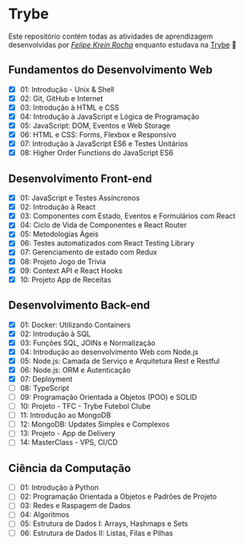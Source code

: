 # Trybe

Este repositório contém todas as atividades de aprendizagem desenvolvidas por _[Felipe Krein Rocha](https://www.linkedin.com/in/felipe-krein-rocha/)_ enquanto estudava na [Trybe](https://www.betrybe.com/) :rocket:

## Fundamentos do Desenvolvimento Web

- [x] 01: Introdução - Unix & Shell
- [x] 02: Git, GitHub e Internet
- [x] 03: Introdução à HTML e CSS
- [x] 04: Introdução à JavaScript e Lógica de Programação
- [x] 05: JavaScript: DOM, Eventos e Web Storage
- [x] 06: HTML e CSS: Forms, Flexbox e Responsivo
- [x] 07: Introdução à JavaScript ES6 e Testes Unitários
- [x] 08: Higher Order Functions do JavaScript ES6

## Desenvolvimento Front-end

- [x] 01: JavaScript e Testes Assíncronos
- [x] 02: Introdução à React
- [x] 03: Componentes com Estado, Eventos e Formulários com React
- [x] 04: Ciclo de Vida de Componentes e React Router
- [x] 05: Metodologias Ágeis
- [x] 06: Testes automatizados com React Testing Library
- [x] 07: Gerenciamento de estado com Redux
- [x] 08: Projeto Jogo de Trivia
- [x] 09: Context API e React Hooks
- [x] 10: Projeto App de Receitas

## Desenvolvimento Back-end

- [x] 01: Docker: Utilizando Containers
- [x] 02: Introdução à SQL
- [x] 03: Funções SQL, JOINs e Normalização
- [x] 04: Introdução ao desenvolvimento Web com Node.js
- [x] 05: Node.js: Camada de Serviço e Arquitetura Rest e Restful
- [x] 06: Node.js: ORM e Autenticação
- [x] 07: Deployment
- [ ] 08: TypeScript
- [ ] 09: Programação Orientada a Objetos (POO) e SOLID
- [ ] 10: Projeto - TFC - Trybe Futebol Clube
- [ ] 11: Introdução ao MongoDB
- [ ] 12: MongoDB: Updates Simples e Complexos
- [ ] 13: Projeto - App de Delivery
- [ ] 14: MasterClass - VPS, CI/CD

## Ciência da Computação

- [ ] 01: Introdução à Python
- [ ] 02: Programação Orientada a Objetos e Padrões de Projeto
- [ ] 03: Redes e Raspagem de Dados
- [ ] 04: Algoritmos
- [ ] 05: Estrutura de Dados I: Arrays, Hashmaps e Sets
- [ ] 06: Estrutura de Dados II: Listas, Filas e Pilhas
